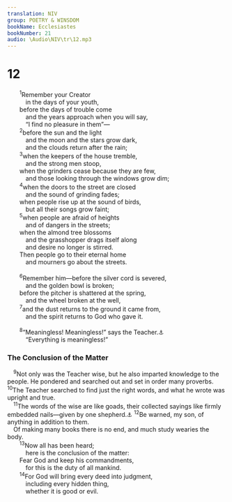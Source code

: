 ```yaml
---
translation: NIV
group: POETRY & WINSDOM
bookName: Ecclesiastes 
bookNumber: 21
audio: \Audio\NIV\tr\12.mp3
---
```


<div class="title"><h1>12</h1></div>
<span class="verse tr_12_1">  <sup>1</sup>Remember your Creator <br/>   in the days of your youth, <br/>  before the days of trouble come <br/>   and the years approach when you will say, <br/>   “I find no pleasure in them”— <br/></span>
<span class="verse tr_12_2">  <sup>2</sup>before the sun and the light <br/>   and the moon and the stars grow dark, <br/>   and the clouds return after the rain; <br/></span>
<span class="verse tr_12_3">  <sup>3</sup>when the keepers of the house tremble, <br/>   and the strong men stoop, <br/>  when the grinders cease because they are few, <br/>   and those looking through the windows grow dim; <br/></span>
<span class="verse tr_12_4">  <sup>4</sup>when the doors to the street are closed <br/>   and the sound of grinding fades; <br/>  when people rise up at the sound of birds, <br/>   but all their songs grow faint; <br/></span>
<span class="verse tr_12_5">  <sup>5</sup>when people are afraid of heights <br/>   and of dangers in the streets; <br/>  when the almond tree blossoms <br/>   and the grasshopper drags itself along <br/>   and desire no longer is stirred. <br/>  Then people go to their eternal home <br/>   and mourners go about the streets. <br/><br/></span>
<span class="verse tr_12_6">  <sup>6</sup>Remember him—before the silver cord is severed, <br/>   and the golden bowl is broken; <br/>  before the pitcher is shattered at the spring, <br/>   and the wheel broken at the well, <br/></span>
<span class="verse tr_12_7">  <sup>7</sup>and the dust returns to the ground it came from, <br/>   and the spirit returns to God who gave it. <br/><br/></span>
<span class="verse tr_12_8">  <sup>8</sup>“Meaningless! Meaningless!” says the Teacher.<a data-toggle="tooltip" data-placement="bottom" title="Or the leader of the assembly ; also in verses 9 and 10">⚓</a><br/>   “Everything is meaningless!” <br/></span>
<div class="title"><h3>The Conclusion of the Matter </h3></div>
<span class="verse tr_12_9"> <sup>9</sup>Not only was the Teacher wise, but he also imparted knowledge to the people. He pondered and searched out and set in order many proverbs. </span>
<span class="verse tr_12_10"><sup>10</sup>The Teacher searched to find just the right words, and what he wrote was upright and true. <br/></span>
<span class="verse tr_12_11"> <sup>11</sup>The words of the wise are like goads, their collected sayings like firmly embedded nails—given by one shepherd.<a data-toggle="tooltip" data-placement="bottom" title="Or Shepherd">⚓</a></span>
<span class="verse tr_12_12"><sup>12</sup>Be warned, my son, of anything in addition to them. <br/> Of making many books there is no end, and much study wearies the body. <br/></span>
<span class="verse tr_12_13">  <sup>13</sup>Now all has been heard; <br/>   here is the conclusion of the matter: <br/>  Fear God and keep his commandments, <br/>   for this is the duty of all mankind. <br/></span>
<span class="verse tr_12_14">  <sup>14</sup>For God will bring every deed into judgment, <br/>   including every hidden thing, <br/>   whether it is good or evil. <br/></span>
